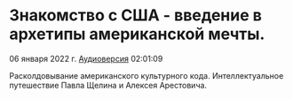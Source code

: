 # Знакомство с США - введение в архетипы американской мечты.

06 января 2022 г. [Аудиоверсия](https://www.youtube.com/watch?v=ESD2Bau2BP0) 02:01:09

Расколдовывание американского культурного кода. Интеллектуальное путешествие Павла Щелина и Алексея Арестовича.
